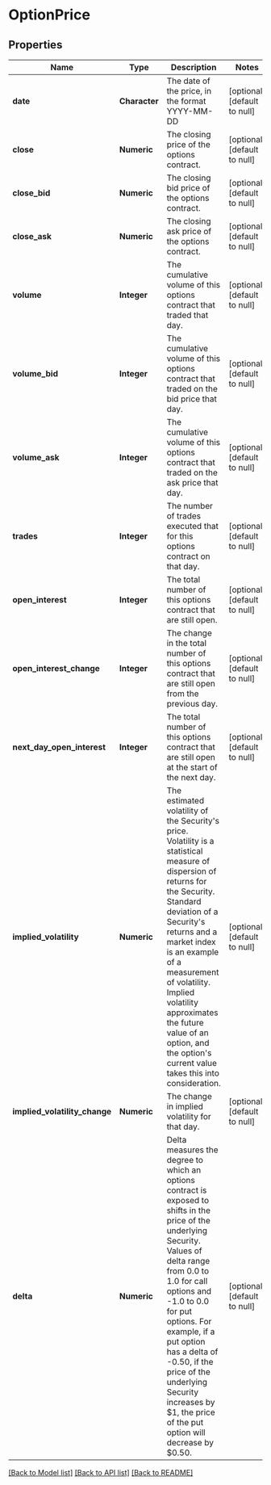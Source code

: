 # OptionPrice

## Properties
Name | Type | Description | Notes
------------ | ------------- | ------------- | -------------
**date** | **Character** | The date of the price, in the format YYYY-MM-DD | [optional] [default to null]
**close** | **Numeric** | The closing price of the options contract. | [optional] [default to null]
**close_bid** | **Numeric** | The closing bid price of the options contract. | [optional] [default to null]
**close_ask** | **Numeric** | The closing ask price of the options contract. | [optional] [default to null]
**volume** | **Integer** | The cumulative volume of this options contract that traded that day. | [optional] [default to null]
**volume_bid** | **Integer** | The cumulative volume of this options contract that traded on the bid price that day. | [optional] [default to null]
**volume_ask** | **Integer** | The cumulative volume of this options contract that traded on the ask price that day. | [optional] [default to null]
**trades** | **Integer** | The number of trades executed that for this options contract on that day. | [optional] [default to null]
**open_interest** | **Integer** | The total number of this options contract that are still open. | [optional] [default to null]
**open_interest_change** | **Integer** | The change in the total number of this options contract that are still open from the previous day. | [optional] [default to null]
**next_day_open_interest** | **Integer** | The total number of this options contract that are still open at the start of the next day. | [optional] [default to null]
**implied_volatility** | **Numeric** | The estimated volatility of the Security&#39;s price. Volatility is a statistical measure of dispersion of returns for the Security. Standard deviation of a Security&#39;s returns and a market index is an example of a measurement of volatility. Implied volatility approximates the future value of an option, and the option&#39;s current value takes this into consideration. | [optional] [default to null]
**implied_volatility_change** | **Numeric** | The change in implied volatility for that day. | [optional] [default to null]
**delta** | **Numeric** | Delta measures the degree to which an options contract is exposed to shifts in the price of the underlying Security. Values of delta range from 0.0 to 1.0 for call options and -1.0 to 0.0 for put options. For example, if a put option has a delta of -0.50, if the price of the underlying Security increases by $1, the price of the put option will decrease by $0.50. | [optional] [default to null]

[[Back to Model list]](../README.md#documentation-for-models) [[Back to API list]](../README.md#documentation-for-api-endpoints) [[Back to README]](../README.md)


